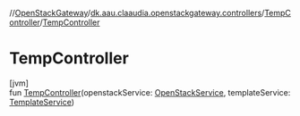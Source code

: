 //[OpenStackGateway](../../../index.md)/[dk.aau.claaudia.openstackgateway.controllers](../index.md)/[TempController](index.md)/[TempController](-temp-controller.md)

# TempController

[jvm]\
fun [TempController](-temp-controller.md)(openstackService: [OpenStackService](../../dk.aau.claaudia.openstackgateway.services/-open-stack-service/index.md), templateService: [TemplateService](../../dk.aau.claaudia.openstackgateway.services/-template-service/index.md))

